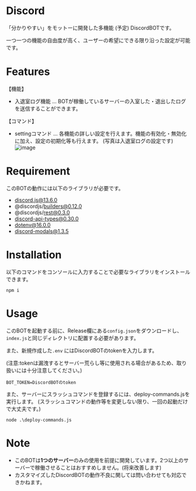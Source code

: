 
# Discord
「分かりやすい」をモットーに開発した多機能 (予定) DiscordBOTです。

一つ一つの機能の自由度が高く、ユーザーの希望にできる限り沿った設定が可能です。

# Features
【機能】
* 入退室ログ機能 ... BOTが稼働しているサーバーの入室した・退出したログを送信することができます。

【コマンド】
* settingコマンド ... 各機能の詳しい設定を行えます。機能の有効化・無効化に加え、設定の初期化等も行えます。 (写真は入退室ログの設定です)
![image](https://cdn.discordapp.com/attachments/958791423161954445/964864179276230706/unknown.png)


# Requirement
このBOTの動作には以下のライブラリが必要です。

* discord.js@13.6.0
* @discordjs/builders@0.12.0
* @discordjs/rest@0.3.0
* discord-api-types@0.30.0
* dotenv@16.0.0
* discord-modals@1.3.5

# Installation
以下のコマンドをコンソールに入力することで必要なライブラリをインストールできます。
```npm
npm i
```

# Usage
このBOTを起動する前に、Release欄にある`config.json`をダウンロードし、`index.js`と同じディレクトリに配置する必要があります。 

また、新規作成した`.env` にはDiscordBOTのtokenを入力します。

(注意:tokenは漏洩するとサーバー荒らし等に使用される場合があるため、取り扱いには十分注意してください。)
```
BOT_TOKEN=DiscordBOTのtoken
```

また、サーバーにスラッシュコマンドを登録するには、deploy-commands.jsを実行します。
(スラッシュコマンドの動作等を変更しない限り、一回の起動だけで大丈夫です。)
```
node .\deploy-commands.js
```

# Note
* このBOTは**1つのサーバー**のみの使用を前提に開発しています。2つ以上のサーバーで稼働させることはおすすめしません。(将来改善します)
* カスタマイズしたDiscordBOTの動作不良に関しては問い合わせても対応できかねます。
